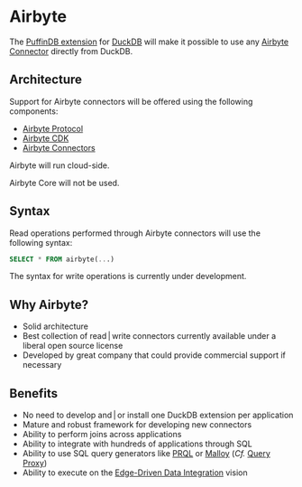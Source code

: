# Airbyte

The [PuffinDB extension](Extension.md) for [DuckDB](https://duckdb.org/) will make it possible to use any [Airbyte Connector](https://airbyte.com/connectors) directly from DuckDB.

## Architecture
Support for Airbyte connectors will be offered using the following components:
- [Airbyte Protocol](https://docs.airbyte.com/understanding-airbyte/airbyte-protocol/)
- [Airbyte CDK](https://airbyte.com/connector-development-kit)
- [Airbyte Connectors](https://github.com/airbytehq/airbyte/tree/fd13d43a13abc028657e0af4584d912f57d86382/airbyte-integrations/connectors)

Airbyte will run cloud-side.

Airbyte Core will not be used.

## Syntax
Read operations performed through Airbyte connectors will use the following syntax:

```sql
SELECT * FROM airbyte(...)
```

The syntax for write operations is currently under development.

## Why Airbyte?
- Solid architecture
- Best collection of read | write connectors currently available under a liberal open source license
- Developed by great company that could provide commercial support if necessary

## Benefits
- No need to develop and | or install one DuckDB extension per application
- Mature and robust framework for developing new connectors
- Ability to perform joins across applications
- Ability to integrate with hundreds of applications through SQL
- Ability to use SQL query generators like [PRQL](https://prql-lang.org/) or [Malloy](https://www.malloydata.dev/) (*Cf.* [Query Proxy](Query%20Proxy.md))
- Ability to execute on the [Edge-Driven Data Integration](../EDDI.md) vision
